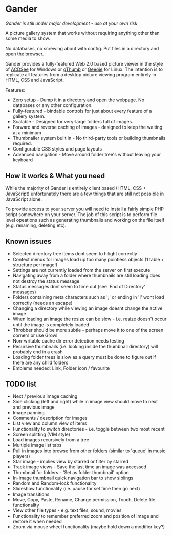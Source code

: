 Gander
======

_Gander is still under major development - use at your own risk_

A picture gallery system that works without requiring anything other than some media to show.

No databases, no screwing about with config. Put files in a directory and open the browser.

Gander provides a fully-featured Web 2.0 based picture viewer in the style of [ACDSee](http://www.acdsee.com) for Windows or [gThumb](http://live.gnome.org/gthumb) or [Geeqie](http://geeqie.sourceforge.net) for Linux. The intention is to replicate all features from a desktop picture viewing program entirely in HTML, CSS and JavaScript.

Features:

* Zero setup - Dump it in a directory and open the webpage. No databases or any other configuration.
* Fully-featured - bindable controls for just about every feature of a gallery system.
* Scalable - Designed for very-large folders full of images.
* Forward and reverse caching of images - designed to keep the waiting at a minimum
* Thumbnailer system built in - No third-party tools or building thumbnails required.
* Configurable CSS styles and page layouts
* Advanced navigation - Move around folder tree's without leaving your keyboard


How it works & What you need
----------------------------

While the majority of Gander is entirely client based (HTML, CSS + JavaScript) unfortunately there are a few things that are still not possible in JavaScript alone.

To provide access to your server you will need to install a fairly simple PHP script somewhere on your server. The job of this script is to perform file level opeations such as generating thumbnails and working on the file itself (e.g. renaming, deleting etc).


Known issues
------------

* Selected directory tree items dont seem to hilight correctly
* Context menus for images load up too many pointless objects (1 table + structure per image!)
* Settings are not currently loaded from the server on first execute
* Navigating away from a folder where thumbnails are still loading does not destroy the status message
* Status messages dont seem to time out (see 'End of Directory' messages)
* Folders containing meta characters such as ';' or ending in '!' wont load correctly (needs an escape)
* Changing a directory while viewing an image doesnt change the active image
* When loading an image the resize can be slow - i.e. resize doesn't occur until the image is completely loaded
* Throbber should be more subtle - perhaps move it to one of the screen corners or use Growl
* Non-writable cache dir error detection needs testing
* Recursive thumbnails (i.e. looking inside the thumbnail directory) will probably end in a crash
* Loading folder trees is slow as a query must be done to figure out if there are any child folders
* Emblems needed: Link, Folder icon / favourite


TODO list
---------

* Next / previous image caching
* Side clicking (left and right) while in image view should move to next and previous image
* Image panning
* Comments / description for images
* List view and column view of items
* Functionality to switch directories - i.e. toggle between two most recent
* Screen splitting (VIM style)
* Load images recursively from a tree
* Multiple image list tabs
* Pull in images into browse from other folders (similar to 'queue' in music players)
* Star image - implies view by starred or filter by starred
* Track image views - Save the last time an image was accessed
* Thumbnail for folders - 'Set as folder thumbnail' option
* In-image thumbnail quick navigation bar to show siblings
* Random and Random-lock functionality
* Slideshow functionality (i.e. pause for set time then go next)
* Image transitions
* Move, Copy, Paste, Rename, Change permission, Touch, Delete file functionality
* View other file types - e.g. text files, sound, movies
* Functionality to remember preferred zoom and position of image and restore it when needed
* Zoom via mouse wheel functionality (maybe hold down a modifier key?)
